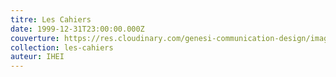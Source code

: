```yaml
---
titre: Les Cahiers
date: 1999-12-31T23:00:00.000Z
couverture: https://res.cloudinary.com/genesi-communication-design/image/upload/v1604656228/ihei/couvertures/publications-11_favjc0.jpg
collection: les-cahiers
auteur: IHEI
---
```

